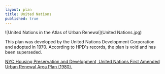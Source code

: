 ```yaml
---
layout: plan
title: United Nations
published: true
---
```


![United Nations in the Atlas of Urban Renewal](United Nations.jpg)

This plan was developed by the United Nations Development Corporation and adopted in 1970. According to HPD's records, the plan is void and has been superseded. 

[NYC Housing Preservation and Development, United Nations First Amended Urban Renewal Area Plan (1980).](https://www.nyc.gov/assets/hpd/downloads/pdfs/services/united-nations-urp.pdf)
